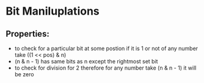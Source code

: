 # Bit Maniluplations

## Properties:
- to check for a particular bit at some postion if it is 1 or not of any number take ((1 << pos) & n)
- (n & n - 1) has same bits as n except the rightmost set bit
- to check for division for 2 therefore for any number take (n & n - 1) it will be zero
